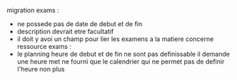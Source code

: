 migration exams : 
- ne possede pas de date de debut et de fin 
-  description devrait etre facultatif
-  il doit y avoi un champ pour lier les examens a la matiere concerne 
ressource exams : 
- le planning heure de debut et de fin ne sont pas definissable il demande une heure met ne fourni que le calendrier qui ne permet pas de definir l'heure non plus

